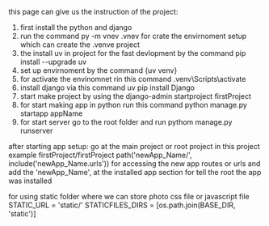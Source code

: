 this page can give us the instruction of the project:

1. first install the python and django
2. run the command py -m vnev .vnev for crate the envirnoment setup which can create the .venve project
3. the install uv in project for the fast devlopment by the command pip install --upgrade uv
4. set up envirnoment by the command {uv venv}
5. for activate the envinomnet rin this command .venv\Scripts\activate
6. install django via this command uv pip install Django
7. start make project by using the django-admin startproject firstProject
8. for start making app in python run this command python manage.py startapp appName
9. for start server go to the root folder and run pythom manage.py runserver

after starting app setup:
go at the main project or root project in this project example firstProject/firstProject
path('newApp_Name/', include('newApp_Name.urls')) for accessing the new app routes or urls
and add the 'newApp_Name', at the installed app section for tell the root the app was installed

for using static folder where we can store photo css file or javascript file
STATIC_URL = 'static/'
STATICFILES_DIRS = [os.path.join(BASE_DIR, 'static')]
